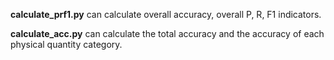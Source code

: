 **calculate_prf1.py** can calculate overall accuracy, overall P, R, F1 indicators.

**calculate_acc.py** can calculate the total accuracy and the accuracy of each physical quantity category.

